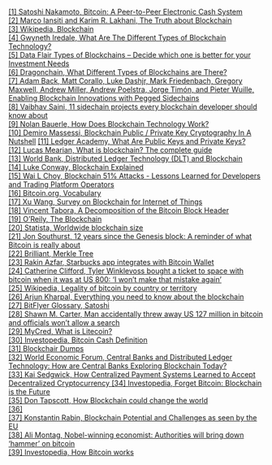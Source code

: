  [[1] Satoshi Nakamoto, Bitcoin: A Peer-to-Peer Electronic Cash System](https://bitcoin.org/bitcoin.pdf)   
 [[2] Marco Iansiti and Karim R. Lakhani, The Truth about Blockchain](https://hbr.org/2017/01/the-truth-about-blockchain)  
 [[3] Wikipedia, Blockchain](https://en.wikipedia.org/wiki/Blockchain)  
 [[4] Gwyneth Iredale, What Are The Different Types of Blockchain Technology?](https://101blockchains.com/types-of-blockchain)  
 [[5] Data Flair Types of Blockchains – Decide which one is better for your Investment Needs](https://data-flair.training/blogs/types-of-blockchain/)  
[[6] Dragonchain, What Different Types of Blockchains are There?](https://dragonchain.com/blog/differences-between-public-private-blockchains)  
[[7] Adam Back, Matt Corallo, Luke Dashjr, Mark Friedenbach, Gregory Maxwell, Andrew Miller, Andrew
Poelstra, Jorge Timón, and Pieter Wuille, Enabling Blockchain Innovations with Pegged Sidechains](https://blockstream.com/sidechains.pdf)  
[[8] Vaibhav Saini, 11 sidechain projects every blockchain developer should know about](https://hackernoon.com/13-sidechain-projects-every-blockchain-developer-should-know-about-804b65364107)  
[[9] Nolan Bauerle, How Does Blockchain Technology Work?](https://www.coindesk.com/learn/blockchain-101/how-does-blockchain-technology-work)  
[[10] Demiro Massessi, Blockchain Public / Private Key Cryptography In A Nutshell](https://medium.com/coinmonks/blockchain-public-private-key-cryptography-in-a-nutshell-b7776e475e7c)
[[11] Ledger Academy, What Are Public Keys and Private Keys?](https://www.ledger.com/academy/blockchain/what-are-public-keys-and-private-keys)  
[[12] Lucas Mearian, What is blockchain? The complete guide](https://www.computerworld.com/article/3191077/what-is-blockchain-the-complete-guide.html)  
[[13] World Bank, Distributed Ledger Technology (DLT) and Blockchain](https://olc.worldbank.org/system/files/122140-WP-PUBLIC-Distributed-Ledger-Technology-and-Blockchain-Fintech-Notes.pdf)  
[[14] Luke Conway, Blockchain Explained](https://www.investopedia.com/terms/b/blockchain.asp)  
[[15] Wai L Choy, Blockchain 51% Attacks - Lessons Learned for Developers and Trading Platform Operators](https://www.lexology.com/library/detail.aspx?g=bf19a436-52a9-47ea-b2c4-bd9afe4065d6)  
[[16] Bitcoin.org, Vocabulary](https://bitcoin.org/en/vocabulary#bitcoin)  
[[17] Xu Wang, Survey on Blockchain for Internet of Things](https://www.researchgate.net/figure/The-data-structure-of-the-Bitcoin-Blockchains_fig1_330351295)  
[[18] Vincent Tabora, A Decomposition of the Bitcoin Block Header](https://www.datadriveninvestor.com/2019/11/21/a-decomposition-of-the-bitcoin-block-header/#:~:text=The%20Bitcoin%20block%20header%20contains%20important%20information%20inside%20the%20block.&text=The%20block%20headers%20are%20serialized,used%20when%20mining%20for%20Bitcoin)  
[[19] O’Reily, The Blockchain](https://www.oreilly.com/library/view/mastering-bitcoin/9781491902639/ch07.html#:~:text=Merkle%20Trees,of%20large%20sets%20of%20data)  
[[20] Statista, Worldwide blockchain size](https://www.statista.com/statistics/647523/worldwide-bitcoin-blockchain-size/)  
[[21] Jon Southurst, 12 years since the Genesis block: A reminder of what Bitcoin is really about
](https://coingeek.com/12-years-since-the-genesis-block-a-reminder-of-what-bitcoin-is-really-about/)  
[[22] Brilliant, Merkle Tree](https://brilliant.org/wiki/merkle-tree/)  
[[23] Rakin Azfar, Starbucks app integrates with Bitcoin Wallet](https://www.retaildive.com/ex/mobilecommercedaily/starbucks-integrates-with-bitcoin-wallet-to-allow-app-users-to-pay-with-cryptocurrency#:~:text=Customers%20using%20the%20Starbucks%20app,called%20Bitcoin%20Direct%20to%20Starbucks)  
[[24] Catherine Clifford, Tyler Winklevoss bought a ticket to space with bitcoin when it was at US 800: ‘I won’t
make that mistake again’](https://www.cnbc.com/2019/06/21/tyler-winklevoss-bought-a-virgin-galactic-ticket-to-space-with-bitcoin.html#:~:)  
[[25] Wikipedia, Legality of bitcoin by country or territory](https://en.wikipedia.org/wiki/Legality_of_bitcoin_by_country_or_territory)  
[[26] Arjun Kharpal, Everything you need to know about the blockchain
](https://www.cnbc.com/2018/06/18/blockchain-what-is-it-and-how-does-it-work.html)  
[[27] BitFlyer Glossary, Satoshi](https://bitflyer.com/en-eu/glossary/satoshi)  
[[28] Shawn M. Carter, Man accidentally threw away US 127 million in bitcoin and officials won’t allow a search
](https://www.cnbc.com/2017/12/20/man-lost-127-million-worth-of-bitcoins-and-city-wont-let-him-look.html)  
[[29] MyCred, What is Litecoin?
](https://mycred.io/what-is-litecoin/)  
[[30] Investopedia, Bitcoin Cash Definition
](https://www.investopedia.com/terms/b/bitcoin-cash.asp)  
[[31] Blockchair Dumps
](https://blockchair.com/dumps)  
[[32] World Economic Forum, Central Banks and Distributed Ledger Technology: How are Central Banks
Exploring Blockchain Today?](http://www3.weforum.org/docs/WEF_Central_Bank_Activity_in_Blockchain_DLT.pdf)  
[[33] Kai Sedgwick, How Centralized Payment Systems Learned to Accept Decentralized Cryptocurrency
](https://news.bitcoin.com/how-centralized-payment-systems-learned-to-accept-decentralized-cryptocurrency/)
[[34] Investopedia, Forget Bitcoin: Blockchain is the Future
](https://www.investopedia.com/tech/forget-bitcoin-blockchain-future/)  
[[35] Don Tapscott, How Blockchain could change the world
](https://www.mckinsey.com/industries/technology-media-and-telecommunications/our-insights/how-blockchains-could-change-the-world#)  
[[36]
](https://www.finextra.com/blogposting/18117/blockchain-potential-and-challenges-as-seen-by-the-eu#:~:text=Blockchain%20has%20an%20enormous%20potential,transactions%20transparent%20and%20more%20accessible.&text=Blockchain%20offers%20a%20way%20to,removing%20some%20or%20all%20intermediaries)  
[[37] Konstantin Rabin, Blockchain Potential and Challenges as seen by the EU
](https://www.ifc.org/wps/wcm/connect/news_ext_content/ifc_external_corporate_site/news+and+events/news/insights/perspectives-i2c5)  
[[38] Ali Montag, Nobel-winning economist: Authorities will bring down ‘hammer’ on bitcoin
](https://www.cnbc.com/2018/07/09/nobel-prize-winning-economist-joseph-stiglitz-criticizes-bitcoin.html)  
[[39] Investopedia, How Bitcoin works
](https://www.investopedia.com/news/how-bitcoin-works/)  
